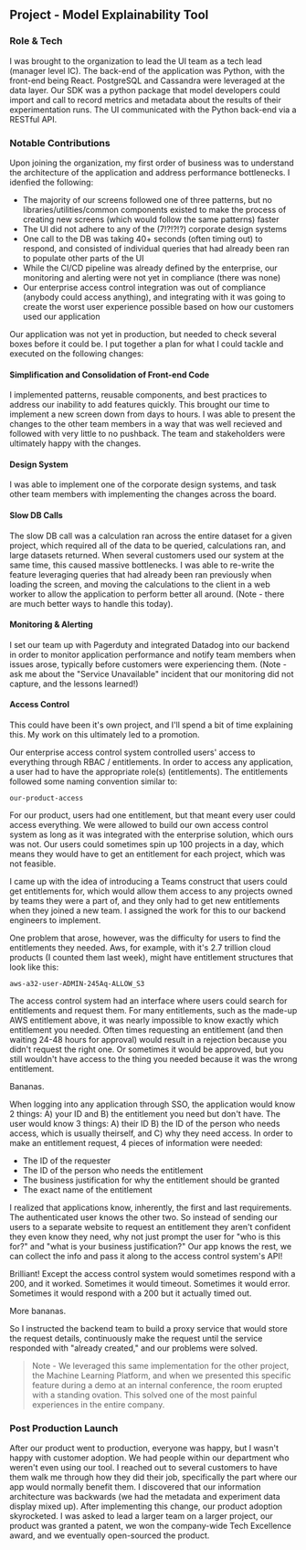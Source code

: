 ## Project - Model Explainability Tool

### Role & Tech
I was brought to the organization to lead the UI team as a tech lead (manager level IC). The back-end of the application was Python, with the front-end being React. PostgreSQL and Cassandra were leveraged at the data layer. Our SDK was a python package that model developers could import and call to record metrics and metadata about the results of their experimentation runs. The UI communicated with the Python back-end via a RESTful API.

### Notable Contributions
Upon joining the organization, my first order of business was to understand the architecture of the application and address performance bottlenecks. I idenfied the following:
* The majority of our screens followed one of three patterns, but no libraries/utilities/common components existed to make the process of creating new screens (which would follow the same patterns) faster
* The UI did not adhere to any of the (7!?!?!?) corporate design systems
* One call to the DB was taking 40+ seconds (often timing out) to respond, and consisted of individual queries that had already been ran to populate other parts of the UI
* While the CI/CD pipeline was already defined by the enterprise, our monitoring and alerting were not yet in compliance (there was none)
* Our enterprise access control integration was out of compliance (anybody could access anything), and integrating with it was going to create the worst user experience possible based on how our customers used our application

Our application was not yet in production, but needed to check several boxes before it could be. I put together a plan for what I could tackle and executed on the following changes:

#### Simplification and Consolidation of Front-end Code
I implemented patterns, reusable components, and best practices to address our inability to add features quickly. This brought our time to implement a new screen down from days to hours. I was able to present the changes to the other team members in a way that was well recieved and followed with very little to no pushback. The team and stakeholders were ultimately happy with the changes.

#### Design System
I was able to implement one of the corporate design systems, and task other team members with implementing the changes across the board.

#### Slow DB Calls
The slow DB call was a calculation ran across the entire dataset for a given project, which required all of the data to be queried, calculations ran, and large datasets returned. When several customers used our system at the same time, this caused massive bottlenecks. I was able to re-write the feature leveraging queries that had already been ran previously when loading the screen, and moving the calculations to the client in a web worker to allow the application to perform better all around. (Note - there are much better ways to handle this today).

#### Monitoring & Alerting
I set our team up with Pagerduty and integrated Datadog into our backend in order to monitor application performance and notify team members when issues arose, typically before customers were experiencing them. (Note - ask me about the "Service Unavailable" incident that our monitoring did not capture, and the lessons learned!)

#### Access Control
This could have been it's own project, and I'll spend a bit of time explaining this. My work on this ultimately led to a promotion.

Our enterprise access control system controlled users' access to everything through RBAC / entitlements. In order to access any application, a user had to have the appropriate role(s) (entitlements). The entitlements followed some naming convention similar to:

`our-product-access`

For our product, users had one entitlement, but that meant every user could access everything. We were allowed to build our own access control system as long as it was integrated with the enterprise solution, which ours was not. Our users could sometimes spin up 100 projects in a day, which means they would have to get an entitlement for each project, which was not feasible.

I came up with the idea of introducing a Teams construct that users could get entitlements for, which would allow them access to any projects owned by teams they were a part of, and they only had to get new entitlements when they joined a new team. I assigned the work for this to our backend engineers to implement.

One problem that arose, however, was the difficulty for users to find the entitlements they needed. Aws, for example, with it's 2.7 trillion cloud products (I counted them last week), might have entitlement structures that look like this:

`aws-a32-user-ADMIN-245Aq-ALLOW_S3`

The access control system had an interface where users could search for entitlements and request them. For many entitlements, such as the made-up AWS entitlement above, it was nearly impossible to know exactly which entitlement you needed. Often times requesting an entitlement (and then waiting 24-48 hours for approval) would result in a rejection because you didn't request the right one. Or sometimes it would be approved, but you still wouldn't have access to the thing you needed because it was the wrong entitlement.

Bananas.

When logging into any application through SSO, the application would know 2 things: A) your ID and B) the entitlement you need but don't have. The user would know 3 things: A) their ID B) the ID of the person who needs access, which is usually theirself, and C) why they need access. In order to make an entitlement request, 4 pieces of information were needed:

* The ID of the requester
* The ID of the person who needs the entitlement
* The business justification for why the entitlement should be granted
* The exact name of the entitlement

I realized that applications know, inherently, the first and last requirements. The authenticated user knows the other two. So instead of sending our users to a separate website to request an entitlement they aren't confident they even know they need, why not just prompt the user for "who is this for?" and "what is your business justification?" Our app knows the rest, we can collect the info and pass it along to the access control system's API!

Brilliant! Except the access control system would sometimes respond with a 200, and it worked. Sometimes it would timeout. Sometimes it would error. Sometimes it would respond with a 200 but it actually timed out.

More bananas.

So I instructed the backend team to build a proxy service that would store the request details, continuously make the request until the service responded with "already created," and our problems were solved.

> Note - We leveraged this same implementation for the other project, the Machine Learning Platform, and when we presented this specific feature during a demo at an internal conference, the room erupted with a standing ovation. This solved one of the most painful experiences in the entire company.

### Post Production Launch
After our product went to production, everyone was happy, but I wasn't happy with customer adoption. We had people within our department who weren't even using our tool. I reached out to several customers to have them walk me through how they did their job, specifically the part where our app would normally benefit them. I discovered that our information architecture was backwards (we had the metadata and experiment data display mixed up). After implementing this change, our product adoption skyrocketed. I was asked to lead a larger team on a larger project, our product was granted a patent, we won the company-wide Tech Excellence award, and we eventually open-sourced the product.
